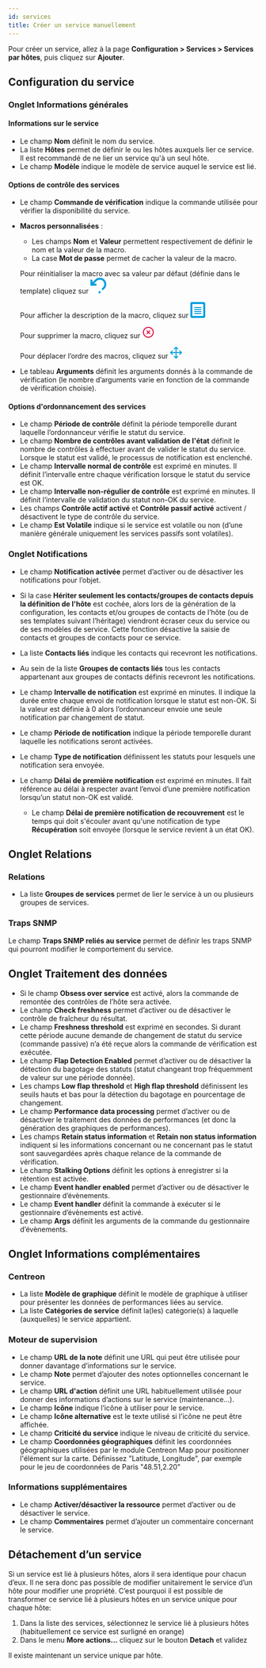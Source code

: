 ```yaml
---
id: services
title: Créer un service manuellement
---
```


Pour créer un service, allez à la page **Configuration > Services > Services par hôtes**, puis cliquez sur **Ajouter**.

## Configuration du service

### Onglet Informations générales

#### Informations sur le service

* Le champ **Nom** définit le nom du service.
* La liste **Hôtes** permet de définir le ou les hôtes auxquels lier ce service. Il est recommandé de ne lier un service qu'à un seul hôte.
* Le champ **Modèle** indique le modèle de service auquel le service est lié.

#### Options de contrôle des services

* Le champ **Commande de vérification** indique la commande utilisée pour vérifier la disponibilité du service.
* **Macros personnalisées** :
   * Les champs **Nom** et **Valeur** permettent respectivement de définir le nom et la valeur de la macro.
   * La case **Mot de passe** permet de cacher la valeur de la macro.

   Pour réinitialiser la macro avec sa valeur par défaut (définie dans le template) cliquez sur ![image](../../assets/configuration/common/undo.png#thumbnail1)

   Pour afficher la description de la macro, cliquez sur ![image](../../assets/configuration/common/description.png#thumbnail1)

   Pour supprimer la macro, cliquez sur ![image](../../assets/configuration/common/delete.png#thumbnail1)

   Pour déplacer l’ordre des macros, cliquez sur ![image](../../assets/configuration/common/move.png#thumbnail1)
* Le tableau **Arguments** définit les arguments donnés à la commande de vérification (le nombre d’arguments varie en
  fonction de la commande de vérification choisie).

#### Options d'ordonnancement des services

* Le champ **Période de contrôle** définit la période temporelle durant laquelle l’ordonnanceur vérifie le statut du service.
* Le champ **Nombre de contrôles avant validation de l'état** définit le nombre de contrôles à effectuer avant de valider le statut du service.
  Lorsque le statut est validé, le processus de notification est enclenché.
* Le champ **Intervalle normal de contrôle** est exprimé en minutes. Il définit l’intervalle entre chaque vérification lorsque
  le statut du service est OK.
* Le champ **Intervalle non-régulier de contrôle** est exprimé en minutes. Il définit l’intervalle de validation du statut non-OK du service.
* Les champs **Contrôle actif activé** et **Contrôle passif activé** activent / désactivent le type de contrôle du service.
* Le champ **Est Volatile**  indique si le service est volatile ou non (d’une manière générale uniquement les services
  passifs sont volatiles).

### Onglet Notifications

* Le champ **Notification activée** permet d’activer ou de désactiver les notifications pour l’objet.
* Si la case **Hériter seulement les contacts/groupes de contacts depuis la définition de l'hôte** est cochée, alors lors de la génération de la
  configuration, les contacts et/ou groupes de contacts de l’hôte (ou de ses templates suivant l’héritage) viendront
  écraser ceux du service ou de ses modèles de service. Cette fonction désactive la saisie de contacts et groupes de
  contacts pour ce service.

* La liste **Contacts liés** indique les contacts qui recevront les notifications.
* Au sein de la liste **Groupes de contacts liés** tous les contacts appartenant aux groupes de contacts définis recevront
  les notifications.

* Le champ **Intervalle de notification** est exprimé en minutes. Il indique la durée entre chaque envoi de notification
  lorsque le statut est non-OK. Si la valeur est définie à 0 alors l’ordonnanceur envoie une seule notification par
  changement de statut.
* Le champ **Période de notification**  indique la période temporelle durant laquelle les notifications seront activées.
* Le champ **Type de notification** définissent les statuts pour lesquels une notification sera envoyée.
* Le champ **Délai de première notification** est exprimé en minutes. Il fait référence au délai à respecter avant l’envoi
  d’une première notification lorsqu’un statut non-OK est validé.
  * Le champ **Délai de première notification de recouvrement** est le temps qui doit s'écouler avant qu'une notification de type **Récupération** soit envoyée (lorsque le service revient à un état OK).

## Onglet Relations

### Relations

* La liste **Groupes de services** permet de lier le service à un ou plusieurs groupes de services.

### Traps SNMP

Le champ **Traps SNMP reliés au service** permet de définir les traps SNMP qui pourront modifier le comportement du service.

## Onglet Traitement des données

* Si le champ **Obsess over service** est activé, alors la commande de remontée des contrôles de l’hôte sera activée.
* Le champ **Check freshness** permet d’activer ou de désactiver le contrôle de fraîcheur du résultat.
* Le champ **Freshness threshold** est exprimé en secondes. Si durant cette période aucune demande de changement de
  statut du service (commande passive) n’a été reçue alors la commande de vérification est exécutée.
* Le champ **Flap Detection Enabled** permet d’activer ou de désactiver la détection du bagotage des statuts (statut
  changeant trop fréquemment de valeur sur une période donnée).
* Les champs **Low flap threshold** et **High flap threshold** définissent les seuils hauts et bas pour la détection du
  bagotage en pourcentage de changement.
* Le champ **Performance data processing** permet d’activer ou de désactiver le traitement des données de performances
  (et donc la génération des graphiques de performances).
* Les champs **Retain status information** et **Retain non status information** indiquent si les informations
  concernant ou ne concernant pas le statut sont sauvegardées après chaque relance de la commande de vérification.
* Le champ **Stalking Options** définit les options à enregistrer si la rétention est activée.
* Le champ **Event handler enabled** permet d’activer ou de désactiver le gestionnaire d’évènements.
* Le champ **Event handler** définit la commande à exécuter si le gestionnaire d’évènements est activé.
* Le champ **Args** définit les arguments de la commande du gestionnaire d’évènements.

## Onglet Informations complémentaires

### Centreon

* La liste **Modèle de graphique** définit le modèle de graphique à utiliser pour présenter les données de performances
  liées au service.
* La liste **Catégories de service** définit la(les) catégorie(s) à laquelle (auxquelles) le service appartient.

### Moteur de supervision

* Le champ **URL de la note** définit une URL qui peut être utilisée pour donner davantage d’informations sur le service.
* Le champ **Note** permet d’ajouter des notes optionnelles concernant le service.
* Le champ **URL d'action** définit une URL habituellement utilisée pour donner des informations d’actions sur le service
  (maintenance...).
* Le champ **Icône** indique l’icône à utiliser pour le service.
* Le champ **Icône alternative** est le texte utilisé si l’icône ne peut être affichée.
* Le champ **Criticité du service** indique le niveau de criticité du service.
* Le champ **Coordonnées géographiques** définit les coordonnées géographiques utilisées par le module Centreon Map pour positionner
  l'élément sur la carte. Définissez "Latitude, Longitude", par exemple pour le jeu de coordonnées de Paris "48.51,2.20"

### Informations supplémentaires

* Le champ **Activer/désactiver la ressource** permet d’activer ou de désactiver le service.
* Le champ **Commentaires** permet d’ajouter un commentaire concernant le service.

## Détachement d’un service

Si un service est lié à plusieurs hôtes, alors il sera identique pour chacun d’eux. Il ne sera donc pas possible de
modifier unitairement le service d’un hôte pour modifier une propriété. C’est pourquoi il est possible de transformer
ce service lié à plusieurs hôtes en un service unique pour chaque hôte:

1. Dans la liste des services, sélectionnez le service lié à plusieurs hôtes (habituellement ce service est surligné en
  orange)
2. Dans le menu **More actions...** cliquez sur le bouton **Detach** et validez

Il existe maintenant un service unique par hôte.
